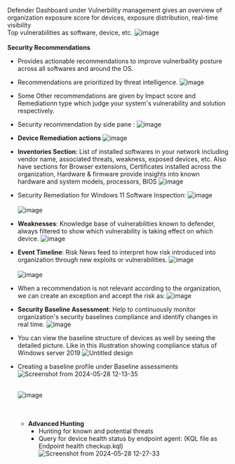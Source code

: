 Defender Dashboard under Vulnerbility management gives an overview of organization exposure score for devices, exposure distribution, real-time visibility<br>
Top vulnerabilities as software, device, etc.
![image](https://github.com/AbhishekPratap9/SOC-Analysis/assets/156197198/2ed7ee8d-bb1d-4487-a0bc-916a76816e0e) <br><br>
**Security Recommendations**
* Provides actionable recommendations to improve vulnerbaility posture across all softwares and around the OS.<br>
* Recommendations are prioritized by threat intelligence.
![image](https://github.com/AbhishekPratap9/SOC-Analysis/assets/156197198/cdbc330b-b51a-4dde-b1a6-48849cb8efe6)<br>
* Some Other recommendations are given by Impact score and Remediationn type which judge your system's vulnerability and solution respectively.
* Security recommendation by side pane :
  ![image](https://github.com/AbhishekPratap9/SOC-Analysis/assets/156197198/6bca8f2e-1762-4ba9-a5bf-982a86d96d48)
*  **Device Remediation actions**
  ![image](https://github.com/AbhishekPratap9/SOC-Analysis/assets/156197198/cba7ce7c-9543-4774-9854-5890f5939cb7)
* **Inventories Section**: List of installed softwares in your network including vendor name, associated threats, weakness, exposed devices, etc. Also have sections for Browser extensions, Certificates installed across the organization, Hardware & firmware provide insights into known hardware and system models, processors, BIOS
  ![image](https://github.com/AbhishekPratap9/SOC-Analysis/assets/156197198/6af3e386-d32c-40cb-b5b3-2ac7d2f6ab1a)
* Security Remediation for Windows 11 Software Inspection:
  ![image](https://github.com/AbhishekPratap9/SOC-Analysis/assets/156197198/38e5bebc-4b65-410e-9d9a-354151794e30)<br><br>
  ![image](https://github.com/AbhishekPratap9/SOC-Analysis/assets/156197198/d21fd5fb-7207-4fef-b6d4-45b62a209f91)
* **Weaknesses**: Knowledge base of vulnerabilities known to defender, always filtered to show which vulnerability is taking effect on which device.
  ![image](https://github.com/AbhishekPratap9/SOC-Analysis/assets/156197198/61650e21-705a-4a2a-8d4a-2134e3a11281)
* **Event Timeline**: Risk News feed to interpret how risk introduced into organization through new exploits or vulnerabilities.
 ![image](https://github.com/AbhishekPratap9/SOC-Analysis/assets/156197198/dfe4821f-09a8-44e4-b2c5-b0972a635ca4)<br><br>
 ![image](https://github.com/AbhishekPratap9/SOC-Analysis/assets/156197198/d8553882-60a3-4b2e-ad87-52a81774a8b9)
* When a recommendation is not relevant according to the organization, we can create an exception and accept the risk as:
 ![image](https://github.com/AbhishekPratap9/SOC-Analysis/assets/156197198/0026bdbf-17ac-4177-bd2f-2489478d7a41)
* **Security Baseline Assessment**: Help to continuously monitor organization's security baselines compliance and identify changes in real time.
 ![image](https://github.com/AbhishekPratap9/SOC-Analysis/assets/156197198/18616f39-ffe0-4848-bc6d-7b2490273907)
* You can view the baseline structure of devices as well by seeing the detailed picture.
  Like in this illustration showing compliance status of Windows server 2019
  ![Untitled design](https://github.com/AbhishekPratap9/SOC-Analysis/assets/156197198/1e2e7f9c-94d2-4e32-89a0-91258dbabc01)
* Creating a baseline profile under Baseline assessments
  ![Screenshot from 2024-05-28 12-13-35](https://github.com/AbhishekPratap9/SOC-Analysis/assets/156197198/c4d2ec2b-10f7-4ef1-b8eb-ed4107f045d4) <br><br>

  ![image](https://github.com/AbhishekPratap9/SOC-Analysis/assets/156197198/4c479bfd-bb76-4dc4-8f21-968d4ada527a)<br><br><br>
  * **Advanced Hunting**
    * Hunting for known and potential threats
    * Query for device health status by endpoint agent:
      (KQL file as Endpoint health checkup.kql)
      ![Screenshot from 2024-05-28 12-27-33](https://github.com/AbhishekPratap9/SOC-Analysis/assets/156197198/5adb0873-d8af-4e61-85aa-dfc0df0eff18)







 


